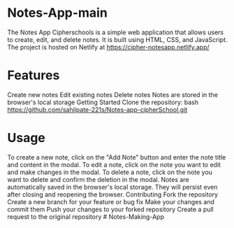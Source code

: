 # Notes-App-main
 
The Notes App Cipherschools is a simple web application that allows users to create, edit, and delete notes. It is built using HTML, CSS, and JavaScript. The project is hosted on Netlify at https://cipher-notesapp.netlify.app/

# Features
Create new notes
Edit existing notes
Delete notes
Notes are stored in the browser's local storage
Getting Started
Clone the repository:
bash
https://github.com/sahilpate-221s/Notes-app-cipherSchool.git


# Usage
To create a new note, click on the "Add Note" button and enter the note title and content in the modal.
To edit a note, click on the note you want to edit and make changes in the modal.
To delete a note, click on the note you want to delete and confirm the deletion in the modal.
Notes are automatically saved in the browser's local storage. They will persist even after closing and reopening the browser.
Contributing
Fork the repository
Create a new branch for your feature or bug fix
Make your changes and commit them
Push your changes to your forked repository
Create a pull request to the original repository
#   N o t e s - M a k i n g - A p p  
 